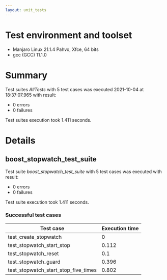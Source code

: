 ```yaml
---
layout: unit_tests
---
```


# Test environment and toolset 

*  Manjaro Linux 21.1.4 Pahvo, Xfce, 64 bits
* gcc (GCC) 11.1.0

# Summary

Test suites *AllTests* with 5 test cases was executed 2021-10-04 at 18:37:07.965 with result:

* 0 errors
* 0 failures

Test suites execution took 1.411 seconds.

# Details

## boost_stopwatch_test_suite

Test suite *boost_stopwatch_test_suite* with 5 test cases was executed with result:

* 0 errors
* 0 failures

Test suite execution took 1.411 seconds.

### Successful test cases

Test case|Execution time
-|-
test_create_stopwatch | 0
test_stopwatch_start_stop | 0.112
test_stopwatch_reset | 0.1
test_stopwatch_guard | 0.396
test_stopwatch_start_stop_five_times | 0.802

